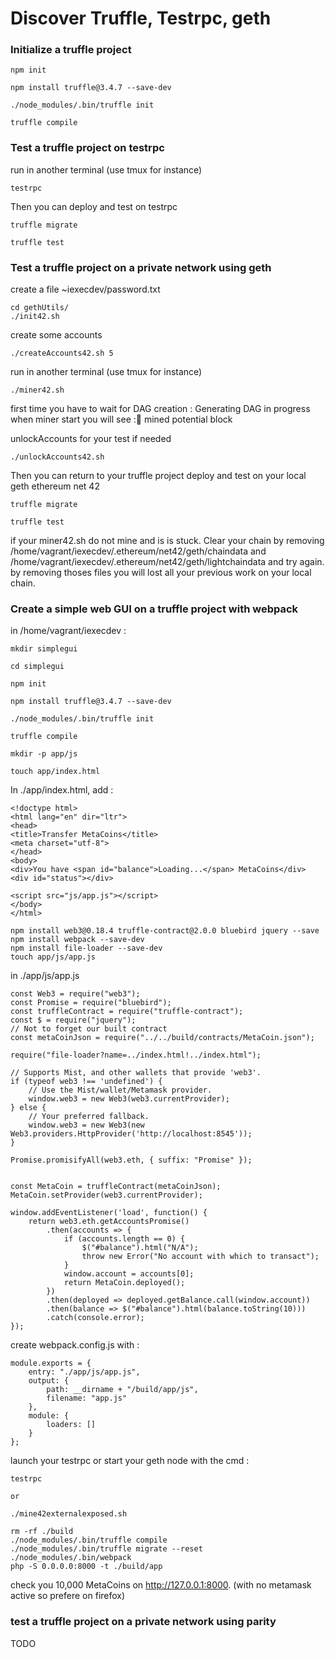 # Discover Truffle, Testrpc, geth

### Initialize a truffle project
```
npm init

npm install truffle@3.4.7 --save-dev

./node_modules/.bin/truffle init
 
truffle compile
```
 
### Test a truffle project on testrpc
run in another terminal (use tmux for instance)
```
testrpc
```
Then you can deploy and test on testrpc
```
truffle migrate
 
truffle test
```

### Test a truffle project on a private network using geth
create a file ~iexecdev/password.txt

```
cd gethUtils/
./init42.sh
```
create some accounts 
```
./createAccounts42.sh 5
```
run in another terminal (use tmux for instance)
```
./miner42.sh
```
first time you have to wait for DAG creation : Generating DAG in progress
when miner start you will see :🔨 mined potential block

unlockAccounts for your test if needed
```
./unlockAccounts42.sh
```
Then you can return to your truffle project deploy and test on your local geth ethereum net 42
```
truffle migrate
 
truffle test
```

if your miner42.sh do not mine and is is stuck.
Clear your chain by removing 
/home/vagrant/iexecdev/.ethereum/net42/geth/chaindata
and /home/vagrant/iexecdev/.ethereum/net42/geth/lightchaindata
and try again. by removing thoses files you will lost all your previous work on your local chain.

### Create a simple web GUI on a truffle project with webpack
in /home/vagrant/iexecdev :
``` 
mkdir simplegui

cd simplegui

npm init

npm install truffle@3.4.7 --save-dev

./node_modules/.bin/truffle init
 
truffle compile

mkdir -p app/js

touch app/index.html

```
In ./app/index.html, add :
```
<!doctype html>
<html lang="en" dir="ltr">
<head>
<title>Transfer MetaCoins</title>
<meta charset="utf-8">
</head>
<body>
<div>You have <span id="balance">Loading...</span> MetaCoins</div>
<div id="status"></div>

<script src="js/app.js"></script>
</body>
</html>
```

```
npm install web3@0.18.4 truffle-contract@2.0.0 bluebird jquery --save
npm install webpack --save-dev
npm install file-loader --save-dev
touch app/js/app.js
```

in ./app/js/app.js

```
const Web3 = require("web3");
const Promise = require("bluebird");
const truffleContract = require("truffle-contract");
const $ = require("jquery");
// Not to forget our built contract
const metaCoinJson = require("../../build/contracts/MetaCoin.json");

require("file-loader?name=../index.html!../index.html");

// Supports Mist, and other wallets that provide 'web3'.
if (typeof web3 !== 'undefined') {
    // Use the Mist/wallet/Metamask provider.
    window.web3 = new Web3(web3.currentProvider);
} else {
    // Your preferred fallback.
    window.web3 = new Web3(new Web3.providers.HttpProvider('http://localhost:8545')); 
}

Promise.promisifyAll(web3.eth, { suffix: "Promise" });


const MetaCoin = truffleContract(metaCoinJson);
MetaCoin.setProvider(web3.currentProvider);

window.addEventListener('load', function() {
    return web3.eth.getAccountsPromise()
        .then(accounts => {
            if (accounts.length == 0) {
                $("#balance").html("N/A");
                throw new Error("No account with which to transact");
            }
            window.account = accounts[0];
            return MetaCoin.deployed();
        })
        .then(deployed => deployed.getBalance.call(window.account))
        .then(balance => $("#balance").html(balance.toString(10)))
        .catch(console.error);
});

```

create webpack.config.js with :
```
module.exports = {
    entry: "./app/js/app.js",
    output: {
        path: __dirname + "/build/app/js",
        filename: "app.js"
    },
    module: {
        loaders: []
    }
};
```

launch your testrpc or start your geth node with the cmd : 

```
testrpc

or 

./mine42externalexposed.sh

```


```
rm -rf ./build
./node_modules/.bin/truffle compile
./node_modules/.bin/truffle migrate --reset
./node_modules/.bin/webpack
php -S 0.0.0.0:8000 -t ./build/app
```

check you 10,000 MetaCoins on http://127.0.0.1:8000.
(with no metamask active so prefere on firefox)


### test a truffle project on a private network using parity
  TODO
